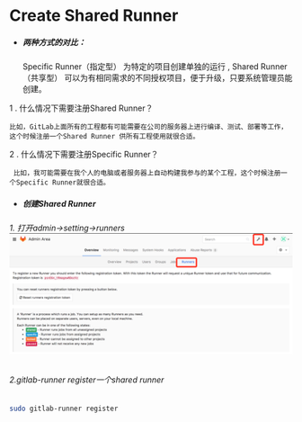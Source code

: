 # Create Shared Runner

* ##### 两种方式的对比：

  Specific Runner（指定型） 为特定的项目创建单独的运行 , Shared Runner（共享型） 可以为有相同需求的不同授权项目，便于升级，只要系统管理员能创建。

 1 . 什么情况下需要注册Shared Runner？
```
比如，GitLab上面所有的工程都有可能需要在公司的服务器上进行编译、测试、部署等工作，这个时候注册一个Shared Runner 供所有工程使用就很合适。
```
 2 . 什么情况下需要注册Specific Runner？
```
 比如，我可能需要在我个人的电脑或者服务器上自动构建我参与的某个工程，这个时候注册一个Specific Runner就很合适。
```

* ##### 创建Shared Runner

###### 1. 打开admin-&gt;setting-&gt;runners![](/assets/WX20170401-151214@2x.png)

###### 2.gitlab-runner register一个shared runner

```bash
sudo gitlab-runner register
```



